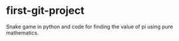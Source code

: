 # first-git-project
Snake game in python and code for finding the value of pi using pure mathematics.
